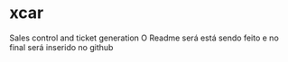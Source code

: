 # xcar
Sales control and ticket generation
O Readme será está sendo feito e no final será inserido no github
